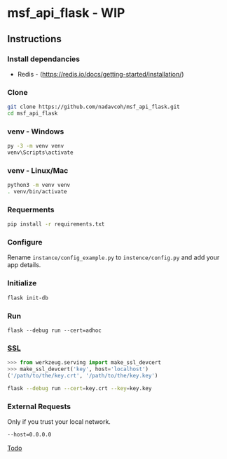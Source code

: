 # msf_api_flask - WIP
## Instructions
### Install dependancies
* Redis - (https://redis.io/docs/getting-started/installation/)
### Clone
```sh
git clone https://github.com/nadavcoh/msf_api_flask.git
cd msf_api_flask
```
### venv - Windows
```bat
py -3 -m venv venv
venv\Scripts\activate
```
### venv - Linux/Mac
```sh
python3 -m venv venv
. venv/bin/activate
```
### Requerments
```sh
pip install -r requirements.txt
```
### Configure
Rename `instance/config_example.py` to `instence/config.py` and add your app details.
### Initialize
```sh
flask init-db
```
### Run
```
flask --debug run --cert=adhoc
```
### [SSL](https://werkzeug.palletsprojects.com/en/2.2.x/serving/#ssl)
```python
>>> from werkzeug.serving import make_ssl_devcert
>>> make_ssl_devcert('key', host='localhost')
('/path/to/the/key.crt', '/path/to/the/key.key')
```
```sh
flask --debug run --cert=key.crt --key=key.key
```
### External Requests
Only if you trust your local network.
```sh
--host=0.0.0.0
```

[Todo](todo.md)